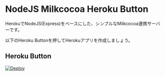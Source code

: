 # NodeJS Milkcocoa Heroku Button

HerokuでNodeJS(Express)をベースにした、シンプルなMilkcocoa連携サーバーです。

以下のHeroku Buttonを押してHerokuアプリを作成しましょう。

## Heroku Button

[![Deploy](https://www.herokucdn.com/deploy/button.png)](https://heroku.com/deploy?template=https://github.com/1ft-seabass/heroku-milkcocoa-api)
